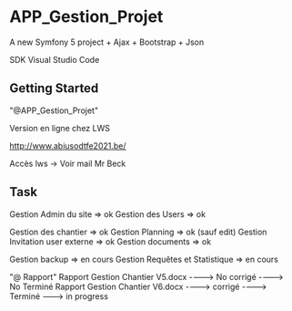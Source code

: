 # APP_Gestion_Projet

A new Symfony 5 project + Ajax + Bootstrap + Json

SDK Visual Studio Code

## Getting Started

"@APP_Gestion_Projet" 

Version en ligne chez LWS

http://www.abiusodtfe2021.be/

Accès lws -> Voir mail Mr Beck


## Task
Gestion Admin du site => ok
Gestion des Users => ok

Gestion des chantier => ok
Gestion Planning => ok (sauf edit)
Gestion Invitation user externe => ok
Gestion documents => ok

Gestion backup => en cours
Gestion Requêtes et Statistique => en cours


"@ Rapport" 
Rapport Gestion Chantier V5.docx ----> No corrigé ----> No Terminé
Rapport Gestion Chantier V6.docx ----> corrigé ----> Terminé ---> in progress
